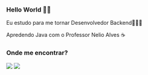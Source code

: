 ### Hello World 🤘🏼

Eu estudo para me tornar Desenvolvedor Backend👨🏻‍💻 


Apredendo Java com o Professor Nelio Alves ☕


### Onde me encontrar?

 <a href = "mailto:brunodsprazeres@gmail.com"><img src="https://img.shields.io/badge/-Gmail-%23333?style=for-the-badge&logo=gmail&logoColor=white" target="_blank"></a>
  <a href="https://www.linkedin.com/in/bruno-prazeres" target="_blank"><img src="https://img.shields.io/badge/-LinkedIn-%230077B5?style=for-the-badge&logo=linkedin&logoColor=white" target="_blank">




